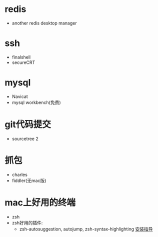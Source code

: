 # redis
- another redis desktop manager

# ssh
- finalshell
- secureCRT

# mysql
- Navicat 
- mysql workbench(免费)

# git代码提交
- sourcetree 2

# 抓包
- charles 
- fiddler(无mac版)

# mac上好用的终端
- zsh
 - zsh好用的插件: 
   - zsh-autosuggestion, autojump, zsh-syntax-highlighting [安装指导](https://juejin.im/post/6844903939121348616)

